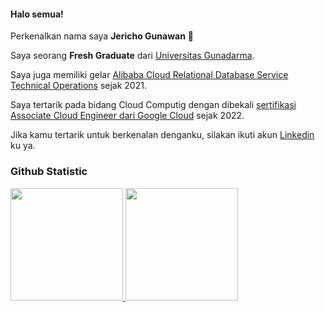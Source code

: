 #### Halo semua! 

Perkenalkan nama saya **Jericho Gunawan** 👋  

Saya seorang **Fresh Graduate** dari [Universitas Gunadarma](https://gunadarma.ac.id/).  

Saya juga memiliki gelar [Alibaba Cloud Relational Database Service Technical Operations](https://edu.alibabacloud.com/clouder/Certificate/search?type=1&num=ACLC58210200045022&accounttraceid=981b2f48ff85486e9b04d7262ca62535lrhn) sejak 2021.  

Saya tertarik pada bidang Cloud Computig dengan dibekali [sertifikasi Associate Cloud Engineer dari Google Cloud](https://www.credential.net/f02f8ea0-fef2-4429-99e9-ac59377c9070) sejak 2022.  

Jika kamu tertarik untuk berkenalan denganku, silakan ikuti akun [Linkedin](https://www.linkedin.com/in/jericho-gunawan/) ku ya. 

### Github Statistic
<p align="left">
<a href="https://github.com/JerichoG">
  <img height="180em" src="https://github-readme-stats-eight-theta.vercel.app/api?username=JerichoG&show_icons=true&theme=algolia&include_all_commits=true&count_private=true"/>
  <img height="180em" src="https://github-readme-stats-eight-theta.vercel.app/api/top-langs/?username=JerichoG&layout=compact&langs_count=8&theme=algolia"/>
</a>
</p>

<!--
**JerichoG/JerichoG** is a ✨ _special_ ✨ repository because its `README.md` (this file) appears on your GitHub profile.

Here are some ideas to get you started:

- 🔭 I’m currently working on ...
- 🌱 I’m currently learning ...
- 👯 I’m looking to collaborate on ...
- 🤔 I’m looking for help with ...
- 💬 Ask me about ...
- 📫 How to reach me: ...
- 😄 Pronouns: ...
- ⚡ Fun fact: ...
-->

